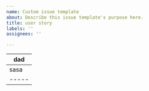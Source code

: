 ```yaml
---
name: Custom issue template
about: Describe this issue template's purpose here.
title: user story
labels: ''
assignees: ''

---
```


|dad|
|----|
|sasa|
|-----|
